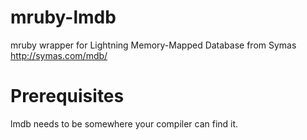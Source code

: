 # mruby-lmdb
mruby wrapper for Lightning Memory-Mapped Database from Symas http://symas.com/mdb/

Prerequisites
=============
lmdb needs to be somewhere your compiler can find it.
